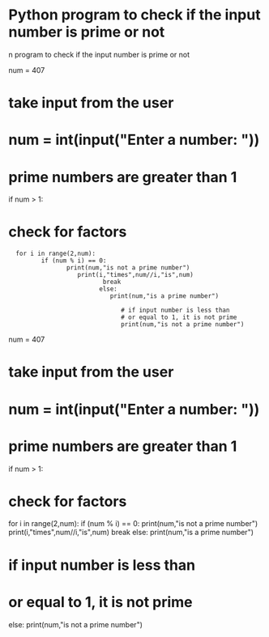 # Python program to check if the input number is prime or not
n program to check if the input number is prime or not

num = 407

# take input from the user
# num = int(input("Enter a number: "))

# prime numbers are greater than 1
if num > 1:
   # check for factors
      for i in range(2,num):
             if (num % i) == 0:
	                print(num,"is not a prime number")
			           print(i,"times",num//i,"is",num)
				              break
					         else:
						        print(num,"is a prime number")
							       
							       # if input number is less than
							       # or equal to 1, it is not prime
							       print(num,"is not a prime number")
num = 407

# take input from the user
# num = int(input("Enter a number: "))

# prime numbers are greater than 1
if num > 1:
   # check for factors
   for i in range(2,num):
       if (num % i) == 0:
           print(num,"is not a prime number")
           print(i,"times",num//i,"is",num)
           break
   else:
       print(num,"is a prime number")
       
# if input number is less than
# or equal to 1, it is not prime
else:
   print(num,"is not a prime number")
